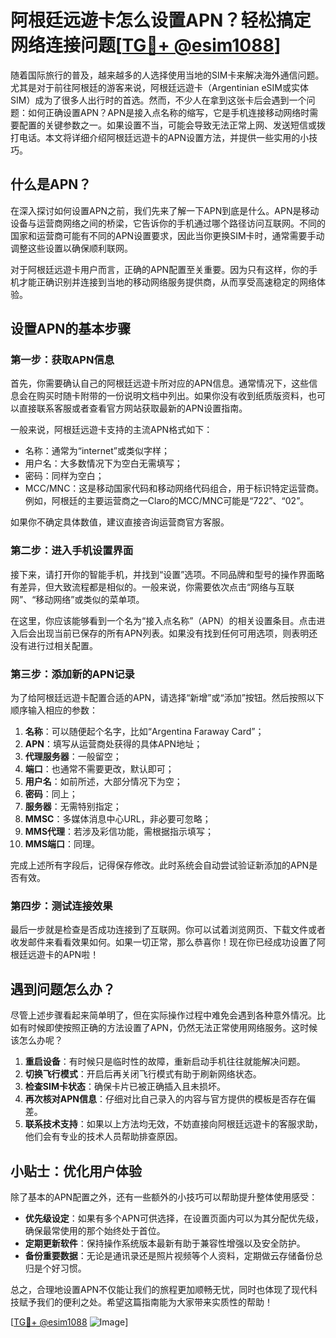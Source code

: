 # 阿根廷远遊卡怎么设置APN？轻松搞定网络连接问题[[TG💪+ @esim1088](https://t.me/s/esim1088)]

随着国际旅行的普及，越来越多的人选择使用当地的SIM卡来解决海外通信问题。尤其是对于前往阿根廷的游客来说，阿根廷远遊卡（Argentinian eSIM或实体SIM）成为了很多人出行时的首选。然而，不少人在拿到这张卡后会遇到一个问题：如何正确设置APN？APN是接入点名称的缩写，它是手机连接移动网络时需要配置的关键参数之一。如果设置不当，可能会导致无法正常上网、发送短信或拨打电话。本文将详细介绍阿根廷远遊卡的APN设置方法，并提供一些实用的小技巧。

## 什么是APN？

在深入探讨如何设置APN之前，我们先来了解一下APN到底是什么。APN是移动设备与运营商网络之间的桥梁，它告诉你的手机通过哪个路径访问互联网。不同的国家和运营商可能有不同的APN设置要求，因此当你更换SIM卡时，通常需要手动调整这些设置以确保顺利联网。

对于阿根廷远遊卡用户而言，正确的APN配置至关重要。因为只有这样，你的手机才能正确识别并连接到当地的移动网络服务提供商，从而享受高速稳定的网络体验。

## 设置APN的基本步骤

### 第一步：获取APN信息

首先，你需要确认自己的阿根廷远遊卡所对应的APN信息。通常情况下，这些信息会在购买时随卡附带的一份说明文档中列出。如果你没有收到纸质版资料，也可以直接联系客服或者查看官方网站获取最新的APN设置指南。

一般来说，阿根廷远遊卡支持的主流APN格式如下：
- 名称：通常为“internet”或类似字样；
- 用户名：大多数情况下为空白无需填写；
- 密码：同样为空白；
- MCC/MNC：这是移动国家代码和移动网络代码组合，用于标识特定运营商。例如，阿根廷的主要运营商之一Claro的MCC/MNC可能是“722”、“02”。

如果你不确定具体数值，建议直接咨询运营商官方客服。

### 第二步：进入手机设置界面

接下来，请打开你的智能手机，并找到“设置”选项。不同品牌和型号的操作界面略有差异，但大致流程都是相似的。一般来说，你需要依次点击“网络与互联网”、“移动网络”或类似的菜单项。

在这里，你应该能够看到一个名为“接入点名称”（APN）的相关设置条目。点击进入后会出现当前已保存的所有APN列表。如果没有找到任何可用选项，则表明还没有进行过相关配置。

### 第三步：添加新的APN记录

为了给阿根廷远遊卡配置合适的APN，请选择“新增”或“添加”按钮。然后按照以下顺序输入相应的参数：

1. **名称**：可以随便起个名字，比如“Argentina Faraway Card”；
2. **APN**：填写从运营商处获得的具体APN地址；
3. **代理服务器**：一般留空；
4. **端口**：也通常不需要更改，默认即可；
5. **用户名**：如前所述，大部分情况下为空；
6. **密码**：同上；
7. **服务器**：无需特别指定；
8. **MMSC**：多媒体消息中心URL，非必要可忽略；
9. **MMS代理**：若涉及彩信功能，需根据指示填写；
10. **MMS端口**：同理。

完成上述所有字段后，记得保存修改。此时系统会自动尝试验证新添加的APN是否有效。

### 第四步：测试连接效果

最后一步就是检查是否成功连接到了互联网。你可以试着浏览网页、下载文件或者收发邮件来看看效果如何。如果一切正常，那么恭喜你！现在你已经成功设置了阿根廷远遊卡的APN啦！

## 遇到问题怎么办？

尽管上述步骤看起来简单明了，但在实际操作过程中难免会遇到各种意外情况。比如有时候即使按照正确的方法设置了APN，仍然无法正常使用网络服务。这时候该怎么办呢？

1. **重启设备**：有时候只是临时性的故障，重新启动手机往往就能解决问题。
2. **切换飞行模式**：开启后再关闭飞行模式有助于刷新网络状态。
3. **检查SIM卡状态**：确保卡片已被正确插入且未损坏。
4. **再次核对APN信息**：仔细对比自己录入的内容与官方提供的模板是否存在偏差。
5. **联系技术支持**：如果以上方法均无效，不妨直接向阿根廷远遊卡的客服求助，他们会有专业的技术人员帮助排查原因。

## 小贴士：优化用户体验

除了基本的APN配置之外，还有一些额外的小技巧可以帮助提升整体使用感受：

- **优先级设定**：如果有多个APN可供选择，在设置页面内可以为其分配优先级，确保最常使用的那个始终处于首位。
- **定期更新软件**：保持操作系统版本最新有助于兼容性增强以及安全防护。
- **备份重要数据**：无论是通讯录还是照片视频等个人资料，定期做云存储备份总归是个好习惯。

总之，合理地设置APN不仅能让我们的旅程更加顺畅无忧，同时也体现了现代科技赋予我们的便利之处。希望这篇指南能为大家带来实质性的帮助！

[[TG💪+ @esim1088](https://t.me/s/esim1088) ![Image](https://i.postimg.cc/4NQfJmqS/Snipaste-2025-05-13-00-14-12.png)]